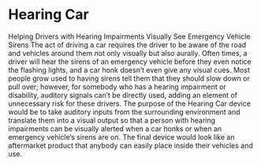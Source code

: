 # Hearing Car
Helping Drivers with Hearing Impairments Visually See Emergency Vehicle Sirens
The act of driving a car requires the driver to be aware of the road and vehicles around them not only visually but also aurally. Often times, a driver will hear the sirens of an emergency vehicle before they even notice the flashing lights, and a car honk doesn’t even give any visual cues. Most people grow used to having sirens tell them that they should slow down or pull over; however, for somebody who has a hearing impairment or disability, auditory signals can’t be directly used, adding an element of unnecessary risk for these drivers. The purpose of the Hearing Car device would be to take auditory inputs from the surrounding environment and translate them into a visual output so that a person with hearing impairments can be visually alerted when a car honks or when an emergency vehicle’s sirens are on. The final device would look like an aftermarket product that anybody can easily place inside their vehicles and use. 
